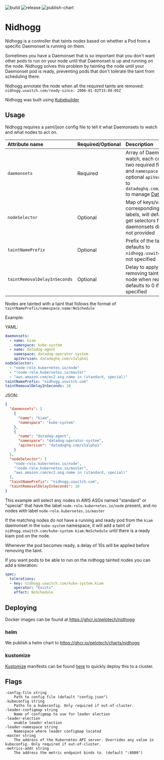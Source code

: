 ![build](https://github.com/pelotech/nidhogg/actions/workflows/build.yaml/badge.svg)
![release](https://github.com/pelotech/nidhogg/actions/workflows/release.yaml/badge.svg)
![publish-chart](https://github.com/pelotech/nidhogg/actions/workflows/publish-chart.yaml/badge.svg)

# Nidhogg

Nidhogg is a controller that taints nodes based on whether a Pod from a specific Daemonset is running on them.

Sometimes you have a Daemonset that is so important that you don't want other pods to run on your node until that Daemonset is up and running on the node. Nidhogg solves this problem by tainting the node until your Daemonset pod is ready, preventing pods that don't tolerate the taint from scheduling there.

Nidhogg annotate the node when all the required taints are removed: `nidhogg.uswitch.com/ready-since: 2006-01-02T15:04:05Z`

Nidhogg was built using [Kubebuilder](https://github.com/kubernetes-sigs/kubebuilder)

## Usage

Nidhogg requires a yaml/json config file to tell it what Daemonsets to watch and what nodes to act on.

| Attribute name | Required/Optional | Description |
| :--- | :--- | :--- |
| `daemonsets` | Required | Array of Daemonsets to watch, each containing two required fields `name` and `namespace` and optional `apiVersion` set to `datadoghq.com/v1alpha1` to manage [DataDog](https://github.com/DataDog/extendeddaemonset/)|
| `nodeSelector` | Optional | Map of keys/values corresponding to node labels, will default to get selectors from daemonsets directly if not provided |
| `taintNamePrefix` | Optional | Prefix of the taint name, defaults to `nidhogg.uswitch.com` if not specified |
| `taintRemovalDelayInSeconds` | Optional | Delay to apply before removing taint on the node when ready, defaults to 0 if not specified |

Nodes are tainted with a taint that follows the format of `taintNamePrefix/namespace.name:NoSchedule`

Example:

YAML:
```yaml
daemonsets:
  - name: kiam
    namespace: kube-system
  - name: datadog-agent
    namespace: datadog-operator-system
    apiVersion: datadoghq.com/v1alpha1
nodeSelector:
  - "node-role.kubernetes.io/node"
  - "!node-role.kubernetes.io/master"
  - "aws.amazon.com/ec2.asg.name in (standard, special)"
taintNamePrefix: "nidhogg.uswitch.com"
taintRemovalDelayInSeconds: 10
```
JSON:
```json
{
  "daemonsets": [
    {
      "name": "kiam",
      "namespace": "kube-system"
    },
    {
      "name": "datadog-agent",
      "namespace": "datadog-operator-system",
      "apiVersion": "datadoghq.com/v1alpha1"
    }
  ],
  "nodeSelector": [
    "node-role.kubernetes.io/node",
    "!node-role.kubernetes.io/master",
    "aws.amazon.com/ec2.asg.name in (standard, special)"
  ],
  "taintNamePrefix": "nidhogg.uswitch.com",
  "taintRemovalDelayInSeconds": 10
}
```
This example will select any nodes in AWS ASGs named "standard" or "special" that have the label `node-role.kubernetes.io/node` present, and no nodes with label `node-role.kubernetes.io/master`

If the matching nodes do not have a running and ready pod from the `kiam` daemonset in the `kube-system` namespace, it will add a taint of `nidhogg.uswitch.com/kube-system.kiam:NoSchedule` until there is a ready kiam pod on the node.

Whenever the pod becomes ready, a delay of 10s will be applied before removing the taint.

If you want pods to be able to run on the nidhogg tainted nodes you can add a toleration:

```yaml
spec:
  tolerations:
  - key: nidhogg.uswitch.com/kube-system.kiam
    operator: "Exists"
    effect: NoSchedule
```

## Deploying
Docker images can be found at https://ghcr.io/pelotech/nidhogg

### helm

We publish a helm chart to https://ghcr.io/pelotech/charts/nidhogg

### kustomize

[Kustomize](https://github.com/kubernetes-sigs/kustomize) manifests can be found  [here](/kustomize) to quickly deploy this to a cluster.

## Flags
```
-config-file string
    Path to config file (default "config.json")
-kubeconfig string
    Paths to a kubeconfig. Only required if out-of-cluster.
-leader-configmap string
    Name of configmap to use for leader election
-leader-election
    enable leader election
-leader-namespace string
    Namespace where leader configmap located
-master string
    The address of the Kubernetes API server. Overrides any value in kubeconfig. Only required if out-of-cluster.
-metrics-addr string
    The address the metric endpoint binds to. (default ":8080")
```

